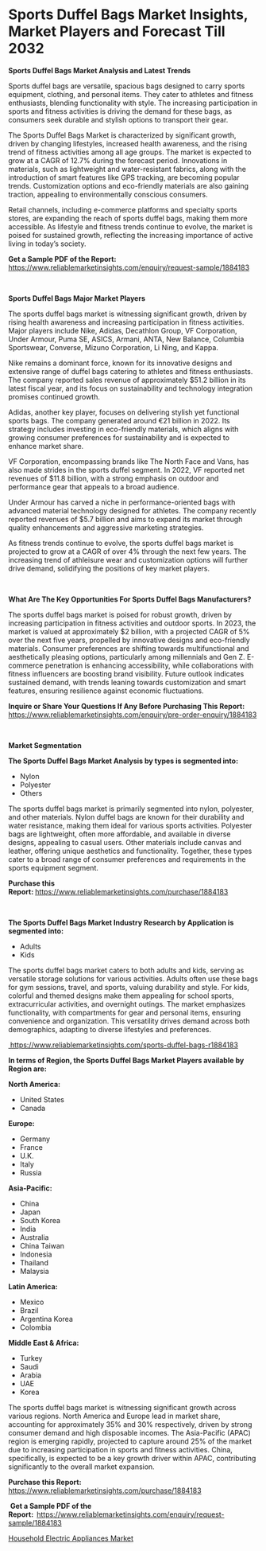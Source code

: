 <p><h1>Sports Duffel Bags Market Insights, Market Players and Forecast Till 2032</h1></p><p><strong>Sports Duffel Bags Market Analysis and Latest Trends</strong></p>
<p><p>Sports duffel bags are versatile, spacious bags designed to carry sports equipment, clothing, and personal items. They cater to athletes and fitness enthusiasts, blending functionality with style. The increasing participation in sports and fitness activities is driving the demand for these bags, as consumers seek durable and stylish options to transport their gear.</p><p>The Sports Duffel Bags Market is characterized by significant growth, driven by changing lifestyles, increased health awareness, and the rising trend of fitness activities among all age groups. The market is expected to grow at a CAGR of 12.7% during the forecast period. Innovations in materials, such as lightweight and water-resistant fabrics, along with the introduction of smart features like GPS tracking, are becoming popular trends. Customization options and eco-friendly materials are also gaining traction, appealing to environmentally conscious consumers.</p><p>Retail channels, including e-commerce platforms and specialty sports stores, are expanding the reach of sports duffel bags, making them more accessible. As lifestyle and fitness trends continue to evolve, the market is poised for sustained growth, reflecting the increasing importance of active living in today’s society.</p></p>
<p><strong>Get a Sample PDF of the Report:&nbsp;</strong> <a href="https://www.reliablemarketinsights.com/enquiry/request-sample/1884183?utm_campaign=2639&utm_medium=2&utm_source=Github&utm_content=ia&utm_term=05042025&utm_id=sports-duffel-bags">https://www.reliablemarketinsights.com/enquiry/request-sample/1884183</a></p>
<p>&nbsp;</p>
<p><strong>Sports Duffel Bags Major Market Players</strong></p>
<p><p>The sports duffel bags market is witnessing significant growth, driven by rising health awareness and increasing participation in fitness activities. Major players include Nike, Adidas, Decathlon Group, VF Corporation, Under Armour, Puma SE, ASICS, Armani, ANTA, New Balance, Columbia Sportswear, Converse, Mizuno Corporation, Li Ning, and Kappa. </p><p>Nike remains a dominant force, known for its innovative designs and extensive range of duffel bags catering to athletes and fitness enthusiasts. The company reported sales revenue of approximately $51.2 billion in its latest fiscal year, and its focus on sustainability and technology integration promises continued growth.</p><p>Adidas, another key player, focuses on delivering stylish yet functional sports bags. The company generated around €21 billion in 2022. Its strategy includes investing in eco-friendly materials, which aligns with growing consumer preferences for sustainability and is expected to enhance market share.</p><p>VF Corporation, encompassing brands like The North Face and Vans, has also made strides in the sports duffel segment. In 2022, VF reported net revenues of $11.8 billion, with a strong emphasis on outdoor and performance gear that appeals to a broad audience.</p><p>Under Armour has carved a niche in performance-oriented bags with advanced material technology designed for athletes. The company recently reported revenues of $5.7 billion and aims to expand its market through quality enhancements and aggressive marketing strategies.</p><p>As fitness trends continue to evolve, the sports duffel bags market is projected to grow at a CAGR of over 4% through the next few years. The increasing trend of athleisure wear and customization options will further drive demand, solidifying the positions of key market players.</p></p>
<p>&nbsp;</p>
<p><strong>What Are The Key Opportunities For Sports Duffel Bags Manufacturers?</strong></p>
<p><p>The sports duffel bags market is poised for robust growth, driven by increasing participation in fitness activities and outdoor sports. In 2023, the market is valued at approximately $2 billion, with a projected CAGR of 5% over the next five years, propelled by innovative designs and eco-friendly materials. Consumer preferences are shifting towards multifunctional and aesthetically pleasing options, particularly among millennials and Gen Z. E-commerce penetration is enhancing accessibility, while collaborations with fitness influencers are boosting brand visibility. Future outlook indicates sustained demand, with trends leaning towards customization and smart features, ensuring resilience against economic fluctuations.</p></p>
<p><strong>Inquire or Share Your Questions If Any Before Purchasing This Report:</strong> <a href="https://www.reliablemarketinsights.com/enquiry/pre-order-enquiry/1884183?utm_campaign=2639&utm_medium=2&utm_source=Github&utm_content=ia&utm_term=05042025&utm_id=sports-duffel-bags">https://www.reliablemarketinsights.com/enquiry/pre-order-enquiry/1884183</a></p>
<p>&nbsp;</p>
<p><strong>Market Segmentation</strong></p>
<p><strong>The Sports Duffel Bags Market Analysis by types is segmented into:</strong></p>
<p><ul><li>Nylon</li><li>Polyester</li><li>Others</li></ul></p>
<p><p>The sports duffel bags market is primarily segmented into nylon, polyester, and other materials. Nylon duffel bags are known for their durability and water resistance, making them ideal for various sports activities. Polyester bags are lightweight, often more affordable, and available in diverse designs, appealing to casual users. Other materials include canvas and leather, offering unique aesthetics and functionality. Together, these types cater to a broad range of consumer preferences and requirements in the sports equipment segment.</p></p>
<p><strong>Purchase this Report:&nbsp;</strong><a href="https://www.reliablemarketinsights.com/purchase/1884183?utm_campaign=2639&utm_medium=2&utm_source=Github&utm_content=ia&utm_term=05042025&utm_id=sports-duffel-bags">https://www.reliablemarketinsights.com/purchase/1884183</a></p>
<p>&nbsp;</p>
<p><strong>The Sports Duffel Bags Market Industry Research by Application is segmented into:</strong></p>
<p><ul><li>Adults</li><li>Kids</li></ul></p>
<p><p>The sports duffel bags market caters to both adults and kids, serving as versatile storage solutions for various activities. Adults often use these bags for gym sessions, travel, and sports, valuing durability and style. For kids, colorful and themed designs make them appealing for school sports, extracurricular activities, and overnight outings. The market emphasizes functionality, with compartments for gear and personal items, ensuring convenience and organization. This versatility drives demand across both demographics, adapting to diverse lifestyles and preferences.</p></p>
<p><a href="https://www.reliablemarketinsights.com/sports-duffel-bags-r1884183?utm_campaign=2639&utm_medium=2&utm_source=Github&utm_content=ia&utm_term=05042025&utm_id=sports-duffel-bags">&nbsp;https://www.reliablemarketinsights.com/sports-duffel-bags-r1884183</a></p>
<p><strong>In terms of Region, the Sports Duffel Bags Market Players available by Region are:</strong></p>
<p>
    <p> <strong> North America: </strong>
        <ul>
            <li>United States</li>
            <li>Canada</li>
        </ul>
        </p> 
    <p> <strong> Europe: </strong>
        <ul>
            <li>Germany</li>
            <li>France</li>
            <li>U.K.</li>
            <li>Italy</li>
            <li>Russia</li>
        </ul>
        </p> 
    <p> <strong> Asia-Pacific: </strong>
        <ul>
            <li>China</li>
            <li>Japan</li>
            <li>South Korea</li>
            <li>India</li>
            <li>Australia</li>
            <li>China Taiwan</li>
            <li>Indonesia</li>
            <li>Thailand</li>
            <li>Malaysia</li>
        </ul>
        </p> 
    <p> <strong> Latin America: </strong>
        <ul>
            <li>Mexico</li>
            <li>Brazil</li>
            <li>Argentina Korea</li>
            <li>Colombia</li>
        </ul>
        </p> 
    <p> <strong> Middle East & Africa: </strong>
        <ul>
            <li>Turkey</li>
            <li>Saudi</li>
            <li>Arabia</li>
            <li>UAE</li>
            <li>Korea</li>
        </ul>
    </p>
    </p>
<p><p>The sports duffel bags market is witnessing significant growth across various regions. North America and Europe lead in market share, accounting for approximately 35% and 30% respectively, driven by strong consumer demand and high disposable incomes. The Asia-Pacific (APAC) region is emerging rapidly, projected to capture around 25% of the market due to increasing participation in sports and fitness activities. China, specifically, is expected to be a key growth driver within APAC, contributing significantly to the overall market expansion.</p></p>
<p><strong>Purchase this Report: </strong><a href="https://www.reliablemarketinsights.com/purchase/1884183?utm_campaign=2639&utm_medium=2&utm_source=Github&utm_content=ia&utm_term=05042025&utm_id=sports-duffel-bags">https://www.reliablemarketinsights.com/purchase/1884183</a></p>
<p>&nbsp;<strong>Get a Sample PDF of the Report:&nbsp;&nbsp;</strong><a href="https://www.reliablemarketinsights.com/enquiry/request-sample/1884183?utm_campaign=2639&utm_medium=2&utm_source=Github&utm_content=ia&utm_term=05042025&utm_id=sports-duffel-bags">https://www.reliablemarketinsights.com/enquiry/request-sample/1884183</a></p>
<p><strong></strong></p>
<p><p><a href="https://github.com/hartsockdonnette82/Market-Research-Report-List-1/blob/main/household-electric-appliances-market.md?utm_campaign=2639&utm_medium=2&utm_source=Github&utm_content=ia&utm_term=05042025&utm_id=sports-duffel-bags">Household Electric Appliances Market</a></p></p>